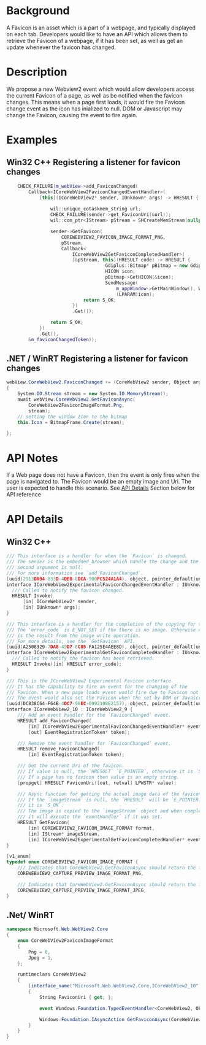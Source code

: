 # Background
A Favicon is an asset which is a part of a webpage, and typically displayed on each tab. Developers would
like to have an API which allows them to retrieve the Favicon of a webpage, if it has been set, as well as get an update whenever the favicon has changed.

# Description
We propose a new Webview2 event which would allow developers access the current Favicon of a page, 
as well as be notified when the favicon changes. This means when a page first loads, it would fire
the Favicon change event as the icon has inialized to null. DOM or Javascript may change the Favicon,
causing the event to fire again.

# Examples
## Win32 C++ Registering a listener for favicon changes
```cpp
    CHECK_FAILURE(m_webView->add_FaviconChanged(
        Callback<ICoreWebView2FaviconChangedEventHandler>(
            [this](ICoreWebView2* sender, IUnknown* args) -> HRESULT {
                
                wil::unique_cotaskmem_string url;
                CHECK_FAILURE(sender->get_FaviconUri(&url));
                wil::com_ptr<IStream> pStream = SHCreateMemStream(nullptr, 0);

                sender->GetFavicon(
                    COREWEBVIEW2_FAVICON_IMAGE_FORMAT_PNG, 
                    pStream,
                    Callback<
                        ICoreWebView2GetFaviconCompletedHandler>(
                        [&pStream, this](HRESULT code) -> HRESULT {
                                    Gdiplus::Bitmap* pBitmap = new Gdiplus::Bitmap(pStream);
                                    HICON icon;
                                    pBitmap->GetHICON(&icon);
                                    SendMessage(
                                        m_appWindow->GetMainWindow(), WM_SETICON, ICON_SMALL,
                                        (LPARAM)icon);
                            return S_OK;
                        })
                        .Get());

                return S_OK;
            })
            .Get(),
        &m_faviconChangedToken));  
```
## .NET / WinRT Registering a listener for favicon changes
```c#
webView.CoreWebView2.FaviconChanged += (CoreWebView2 sender, Object arg) =>
{
    System.IO.Stream stream = new System.IO.MemoryStream();
    await webView.CoreWebView2.GetFaviconAsync(
        CoreWebView2FaviconImageFormat.Png,
        stream);
    // setting the window Icon to the bitmap
    this.Icon = BitmapFrame.Create(stream); 

};
```
# API Notes
If a Web page does not have a Favicon, then the event is only fires when the
page is navigated to. The Favicon would be an empty image and Uri. The
user is expected to handle this scenario.
See [API Details](#api-details) Section below for API reference
# API Details
## Win32 C++
```cpp
/// This interface is a handler for when the `Favicon` is changed.
/// The sender is the embedded_browser which handle the change and the
/// second argument is null.
/// For more information see `add_FaviconChanged`.
[uuid(2913DA94-833D-4DE0-8DCA-900FC524A1A4), object, pointer_default(unique)]
interface ICoreWebView2ExperimentalFaviconChangedEventHandler : IUnknown {
  /// Called to notify the favicon changed.
  HRESULT Invoke(
      [in] ICoreWebView2* sender,
      [in] IUnknown* args);
}

/// This interface is a handler for the completion of the copying for the`imageStream`.
/// The 'error_code` is E_NOT_SET if the there is no image. Otherwise error_code 
/// is the result from the image write operation.
/// For more details, see the `GetFavicon` API.
[uuid(A2508329-7DA8-49D7-8C05-FA125E4AEE8D), object, pointer_default(unique)]
interface ICoreWebView2ExperimentalGetFaviconCompletedHandler : IUnknown {
  /// Called to notify the favicon has been retrieved.
  HRESULT Invoke([in] HRESULT error_code);
}

/// This is the ICoreWebView2 Experimental Favicon interface.
/// It has the capability to fire an event for the changing of the
/// Favicon. When a new page loads event would fire due to Favicon not being set.
/// The event would also set the Favicon when the set by DOM or Javascript.
[uuid(DC838C64-F64B-4DC7-98EC-0992108E2157), object, pointer_default(unique)]
interface ICoreWebView2_10 : ICoreWebView2_9 {
    /// Add an event handler for the `FaviconChanged` event.
    HRESULT add_FaviconChanged(
        [in] ICoreWebView2ExperimentalFaviconChangedEventHandler* eventHandler,
        [out] EventRegistrationToken* token);

    /// Remove the event handler for `FaviconChanged` event.
    HRESULT remove_FaviconChanged(
        [in] EventRegistrationToken token);

    /// Get the current Uri of the favicon.
    /// If value is null, the `HRESULT` `E_POINTER`, otherwise it is `S_OK`.
    /// If a page has no favicon then value is an empty string.
    [propget] HRESULT FaviconUri([out, retval] LPWSTR* value);

    /// Async function for getting the actual image data of the favicon.
    /// If the `imageStream` is null, the `HRESULT` will be `E_POINTER`, otherwise
    /// it is `S_OK`.
    /// The image is copied to the `imageStream` object and when complete,
    /// it will execute the `eventHandler` if it was set.
    HRESULT GetFavicon(
        [in] COREWEBVIEW2_FAVICON_IMAGE_FORMAT format,
        [in] IStream* imageStream,
        [in] ICoreWebView2ExperimentalGetFaviconCompletedHandler* eventHandler);
}

[v1_enum]
typedef enum COREWEBVIEW2_FAVICON_IMAGE_FORMAT {
    /// Indicates that CoreWebView2.GetFaviconAsync should return the favicon in PNG format.
    COREWEBVIEW2_CAPTURE_PREVIEW_IMAGE_FORMAT_PNG,

    /// Indicates that CoreWebView2.GetFaviconAsync should return the favicon in JPG format.
    COREWEBVIEW2_CAPTURE_PREVIEW_IMAGE_FORMAT_JPEG,
}
```

## .Net/ WinRT
```c#
namespace Microsoft.Web.WebView2.Core
{
    enum CoreWebView2FaviconImageFormat
    {
        Png = 0,
        Jpeg = 1,
    };

    runtimeclass CoreWebView2
    {
        [interface_name("Microsoft.Web.WebView2.Core.ICoreWebView2_10")]
        {
            String FaviconUri { get; };

            event Windows.Foundation.TypedEventHandler<CoreWebView2, Object> FaviconChanged;

            Windows.Foundation.IAsyncAction GetFaviconAsync(CoreWebView2FaviconImageFormat format, Windows.Storage.Streams.IRandomAccessStream imageStream);
        }
    }
}
```
